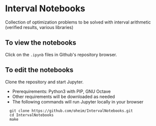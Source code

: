 # Interval Notebooks
Collection of optimization problems to be solved with interval arithmetic (verified results, various libraries)

## To view the notebooks
Click on the `.ipynb` files in Github's repository browser.

## To edit the notebooks
Clone the repository and start Jupyter.
* Prerequirements: Python3 with PIP, GNU Octave
* Other requirements will be downloaded as needed
* The following commands will run Jupyter locally in your browser
````
  git clone https://github.com/oheim/IntervalNotebooks.git
  cd IntervalNotebooks
  make
````
